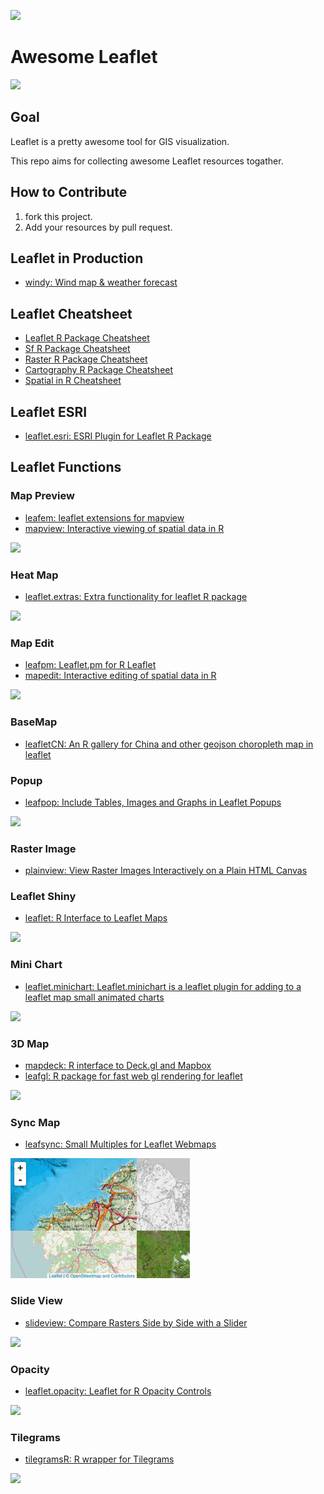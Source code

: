 ![](https://image-static.segmentfault.com/674/669/674669480-5bcb26c65920f_articlex)

# Awesome Leaflet

![](https://camo.githubusercontent.com/1997c7e760b163a61aba3a2c98f21be8c524be29/68747470733a2f2f617765736f6d652e72652f62616467652e737667)

## Goal

Leaflet is a pretty awesome tool for GIS visualization.

This repo aims for collecting awesome Leaflet resources togather.

## How to Contribute

1. fork this project.
2. Add your resources by pull request.

## Leaflet in Production

+ [windy: Wind map & weather forecast](http://windy.com/)

## Leaflet Cheatsheet

+ [Leaflet R Package Cheatsheet](https://ugoproto.github.io/ugo_r_doc/leaflet-cheat-sheet.pdf)
+ [Sf R Package Cheatsheet](https://github.com/rstudio/cheatsheets/raw/master/sf.pdf)
+ [Raster R Package Cheatsheet](https://rpubs.com/etiennebr/visualraster)
+ [Cartography R Package Cheatsheet](https://github.com/rstudio/cheatsheets/raw/master/cartography.pdf)
+ [Spatial in R Cheatsheet](https://www.maths.lancs.ac.uk/~rowlings/Teaching/UseR2012/cheatsheet.html)

## Leaflet ESRI

+ [leaflet.esri: ESRI Plugin for Leaflet R Package](https://github.com/bhaskarvk/leaflet.esri)

## Leaflet Functions

### Map Preview

+ [leafem: leaflet extensions for mapview](https://github.com/r-spatial/leafem)
+ [mapview: Interactive viewing of spatial data in R](https://github.com/r-spatial/mapview)

![](https://github.com/r-spatial/mapview/raw/develop/man/figures/basic_small.png)

### Heat Map

+ [leaflet.extras: Extra functionality for leaflet R package](https://github.com/bhaskarvk/leaflet.extras)

![](https://leanpub.com/site_images/leaflet-tips-and-tricks/heatmap-02.png)

### Map Edit

+ [leafpm: Leaflet.pm for R Leaflet](https://github.com/r-spatial/leafpm)
+ [mapedit: Interactive editing of spatial data in R](https://github.com/r-spatial/mapedit)

![](https://www.r-spatial.org/images/edit_map_screenshot.gif)

### BaseMap

+ [leafletCN: An R gallery for China and other geojson choropleth map in leaflet](https://github.com/Lchiffon/leafletCN)

### Popup

+ [leafpop: Include Tables, Images and Graphs in Leaflet Popups](https://github.com/r-spatial/leafpop)

![](https://github.com/r-spatial/leafpop/blob/master/man/figures/README-image.png)

### Raster Image

+ [plainview: View Raster Images Interactively on a Plain HTML Canvas](https://github.com/r-spatial/plainview)

### Leaflet Shiny

+ [leaflet: R Interface to Leaflet Maps](https://rstudio.github.io/leaflet/shiny.html)

![](https://rstudio.github.io/leaflet/images/shiny3.png)

### Mini Chart

+ [leaflet.minichart: Leaflet.minichart is a leaflet plugin for adding to a leaflet map small animated charts](https://github.com/rte-antares-rpackage/leaflet.minichart)

![](https://github.com/rte-antares-rpackage/leaflet.minichart/raw/master/img/bubblecharts.png)

### 3D Map

+ [mapdeck: R interface to Deck.gl and Mapbox](https://github.com/SymbolixAU/mapdeck)
+ [leafgl: R package for fast web gl rendering for leaflet](https://github.com/r-spatial/leafgl)

![](https://github.com/SymbolixAU/mapdeck/raw/master/vignettes/img/readme_arcs_small.gif)

### Sync Map

+ [leafsync: Small Multiples for Leaflet Webmaps](https://github.com/r-spatial/leafsync)

![](https://github.com/jieter/Leaflet.Sync/raw/master/offset_animation.gif)

### Slide View

+ [slideview: Compare Rasters Side by Side with a Slider](https://github.com/r-spatial/slideview)

![](https://github.com/r-spatial/slideview/raw/master/man/figures/slideview.gif)

### Opacity

+ [leaflet.opacity: Leaflet for R Opacity Controls](https://github.com/be-marc/leaflet.opacity)

![](https://encrypted-tbn0.gstatic.com/images?q=tbn:ANd9GcSkXQbFWK_tafN68qBlxuDZRhCj9q8MHIWx-g9waLp85Cw4yEQS)

### Tilegrams

+ [tilegramsR: R wrapper for Tilegrams](https://github.com/bhaskarvk/tilegramsR)

![](https://revolution-computing.typepad.com/.a/6a010534b1db25970b01bb0942d068970d-800wi)


